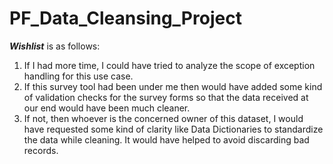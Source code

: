 # PF_Data_Cleansing_Project
**_Wishlist_** is as follows:  

1) If I had more time, I could have tried to analyze the scope of exception handling for this use case.
2) If this survey tool had been under me then would have added some kind of validation checks for the survey forms so that the data received at our end would have been much cleaner.
3) If not, then whoever is the concerned owner of this dataset, I would have requested some kind of clarity like Data Dictionaries to standardize the data while cleaning. It would have helped to avoid discarding bad records.